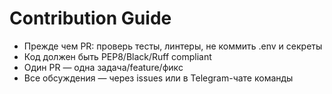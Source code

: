 # Contribution Guide

- Прежде чем PR: проверь тесты, линтеры, не коммить .env и секреты
- Код должен быть PEP8/Black/Ruff compliant
- Один PR — одна задача/feature/фикc
- Все обсуждения — через issues или в Telegram-чате команды
